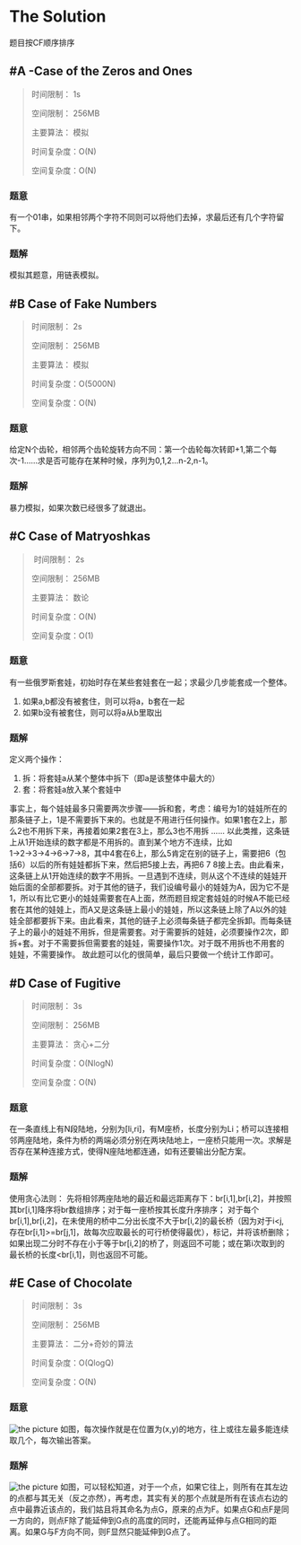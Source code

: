 # The Solution

题目按CF顺序排序


## #A -Case of the Zeros and Ones

> 时间限制：  1s
>
> 空间限制：  256MB
>
> 主要算法：  模拟
>
> 时间复杂度：O(N)
> 
> 空间复杂度：O(N)

### 题意
有一个01串，如果相邻两个字符不同则可以将他们去掉，求最后还有几个字符留下。
### 题解
模拟其题意，用链表模拟。


## #B Case of Fake Numbers 

> 时间限制：  2s
>
> 空间限制：  256MB
>
> 主要算法：  模拟
> 
> 时间复杂度：O(5000N)
>
> 空间复杂度：O(N)

### 题意
给定N个齿轮，相邻两个齿轮旋转方向不同：第一个齿轮每次转即+1,第二个每次-1……求是否可能存在某种时候，序列为0,1,2...n-2,n-1。
### 题解
暴力模拟，如果次数已经很多了就退出。


## #C Case of Matryoshkas

> 时间限制：  2s
>
> 空间限制：  256MB
>
> 主要算法：  数论
>
> 时间复杂度：O(N)
>
> 空间复杂度：O(1)

### 题意
有一些俄罗斯套娃，初始时存在某些套娃套在一起；求最少几步能套成一个整体。
1. 如果a,b都没有被套住，则可以将a，b套在一起
2. 如果b没有被套住，则可以将a从b里取出
### 题解
定义两个操作：
1. 拆：将套娃a从某个整体中拆下（即a是该整体中最大的）
2. 套：将套娃a放入某个套娃中

事实上，每个娃娃最多只需要两次步骤——拆和套，考虑：编号为1的娃娃所在的那条链子上，1是不需要拆下来的。也就是不用进行任何操作。如果1套在2上，那么2也不用拆下来，再接着如果2套在3上，那么3也不用拆 ...... 以此类推，这条链上从1开始连续的数字都是不用拆的。直到某个地方不连续，比如1→2→3→4→6→7→8，其中4套在6上，那么5肯定在别的链子上，需要把6（包括6）以后的所有娃娃都拆下来，然后把5接上去，再把6 7 8接上去。由此看来，这条链上从1开始连续的数字不用拆。一旦遇到不连续，则从这个不连续的娃娃开始后面的全部都要拆。对于其他的链子，我们设编号最小的娃娃为A，因为它不是1，所以有比它更小的娃娃需要套在A上面，然而题目规定套娃娃的时候A不能已经套在其他的娃娃上，而A又是这条链上最小的娃娃，所以这条链上除了A以外的娃娃全部都要拆下来。由此看来，其他的链子上必须每条链子都完全拆卸。而每条链子上的最小的娃娃不用拆，但是需要套。对于需要拆的娃娃，必须要操作2次，即拆+套。对于不需要拆但需要套的娃娃，需要操作1次。对于既不用拆也不用套的娃娃，不需要操作。
故此题可以化的很简单，最后只要做一个统计工作即可。


## #D Case of Fugitive

> 时间限制：  3s
>
> 空间限制：  256MB
>
> 主要算法：  贪心+二分
>
> 时间复杂度：O(NlogN)
>
> 空间复杂度：O(N)

### 题意
在一条直线上有N段陆地，分别为[li,ri]，有M座桥，长度分别为Li；桥可以连接相邻两座陆地，条件为桥的两端必须分别在两块陆地上，一座桥只能用一次。求解是否存在某种连接方式，使得N座陆地都连通，如有还要输出分配方案。
### 题解
使用贪心法则：
先将相邻两座陆地的最近和最远距离存下：br[i,1],br[i,2]，并按照其br[i,1]降序将br数组排序；对于每一座桥按其长度升序排序；
对于每个br[i,1],br[i,2]，在未使用的桥中二分出长度不大于br[i,2]的最长桥（因为对于i<j,存在br[i,1]>=br[j,1]，故每次应取最长的可行桥使得最优），标记，并将该桥删除；如果出现二分时不存在小于等于br[i,2]的桥了，则返回不可能；或在第i次取到的最长桥的长度<br[i,1]，则也返回不可能。



## #E Case of Chocolate

> 时间限制：  3s
>
> 空间限制：  256MB
>
> 主要算法：  二分+奇妙的算法
>
> 时间复杂度：O(QlogQ)
> 
> 空间复杂度：O(N)

### 题意
![the picture](https://odzkskevi.qnssl.com/d10831d2a991e7d81a0ca97c6df9a896?v=1498176242)
如图，每次操作就是在位置为(x,y)的地方，往上或往左最多能连续取几个，每次输出答案。
### 题解

![the picture](http://images2015.cnblogs.com/blog/1185618/201706/1185618-20170623192604523-1318116474.png)
如图，可以轻松知道，对于一个点，如果它往上，则所有在其左边的点都与其无关（反之亦然），再考虑，其实有关的那个点就是所有在该点右边的点中最靠近该点的，我们姑且将其命名为点G，原来的点为F。如果点G和点F是同一方向的，则点F除了能延伸到G点的高度的同时，还能再延伸与点G相同的距离。如果G与F方向不同，则F显然只能延伸到G点了。
